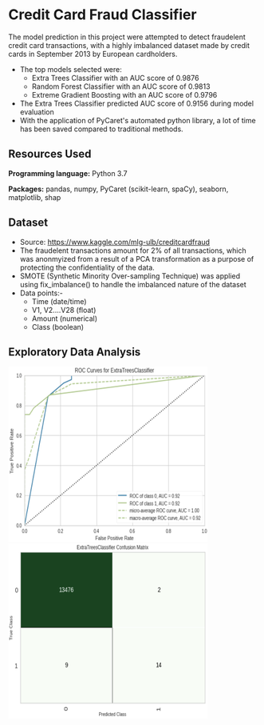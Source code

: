 # Credit Card Fraud Classifier
The model prediction in this project were attempted to detect fraudelent credit card transactions, with a highly imbalanced dataset made by credit cards in September 2013 by European cardholders. 

- The top models selected were:
  - Extra Trees Classifier with an AUC score of 0.9876
  - Random Forest Classifier with an AUC score of 0.9813
  - Extreme Gradient Boosting with an AUC score of 0.9796
- The Extra Trees Classifier predicted AUC score of 0.9156 during model evaluation
- With the application of PyCaret's automated python library, a lot of time has been saved compared to traditional methods. 

## Resources Used
**Programming language:** Python 3.7

**Packages:** pandas, numpy, PyCaret (scikit-learn, spaCy), seaborn, matplotlib, shap

## Dataset
- Source: https://www.kaggle.com/mlg-ulb/creditcardfraud
- The fraudelent transactions amount for 2% of all transactions, which was anonmyized from a result of a PCA transformation as a purpose of protecting the confidentiality of the data. 
- SMOTE (Synthetic Minority Over-sampling Technique) was applied using fix_imbalance() to handle the imbalanced nature of the dataset
- Data points:-
  - Time (date/time) 
  - V1, V2....V28 (float)
  - Amount (numerical)
  - Class (boolean)

## Exploratory Data Analysis

<p float="left">
  <img src="https://github.com/PannaD8ta/Creditcard_Fraud_Classifer/blob/main/AUC.png" alt="AUC" width="400" height="350"/>
  &nbsp;&nbsp;&nbsp;&nbsp;&nbsp;&nbsp;&nbsp;&nbsp;&nbsp;&nbsp;&nbsp;&nbsp;&nbsp;&nbsp;
  <img src="https://github.com/PannaD8ta/Creditcard_Fraud_Classifer/blob/main/Confusion_Matrix.png" alt="Confusion Matrix" width="400" height="350" />
</p>
